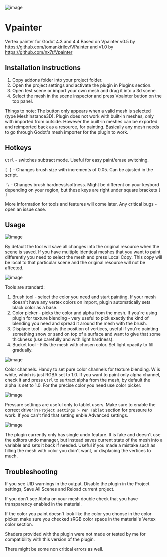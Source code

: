 ![image](https://github.com/user-attachments/assets/9c588249-d982-4a47-9168-664873a481f9)

# Vpainter
Vertex painter for Godot 4.3 and 4.4
Based on Vpainter v0.5 by https://github.com/tomankirilov/VPainter
and v1.0 by https://github.com/nx7r/Vpainter

## Installation instructions
1. Copy addons folder into your project folder.
2. Open the project settings and activate the plugin in Plugins section.
3. Open test scene or import your own mesh and drag it into a 3d scene.
4. Select the mesh in the scene inspector and press Vpainter button on the top panel.

Things to note:
The button only appears when a valid mesh is selected (type MeshInstance3D).
Plugin does not work with built-in meshes, only with imported from outside. However the built-in meshes can be exported and reimported back as a resource, for painting. Basically any mesh needs to go through Godot's mesh importer for the plugin to work.

## Hotkeys
`Ctrl` - switches subtract mode. Useful for easy paint/erase switching.

`[ ]` - Changes brush size with increments of 0.05. Can be ajusted in the script.

`'\` - Changes brush hardness/softness. Might be different on your keybord depending on your region, but these keys are right under square brackets `[ ]`

More information for tools and features will come later. Any critical bugs - open an issue case.

## Usage
![image](https://github.com/user-attachments/assets/929d4f3d-52b2-4c4d-a849-ea56cad85463)

By default the tool will save all changes into the original resource when the scene is saved. If you have multiple identical meshes that you want to paint differently you need to select the mesh and press Local Copy. This copy will be local to that particular scene and the original resource will not be affected.


![image](https://github.com/user-attachments/assets/7a2391d9-ea87-4374-a1e5-602ba8e0c28c)

Tools are standard: 
1. Brush tool - select the color you need and start painting. If your mesh doesn't have any vertex colors on import, plugin automatically sets black color as a base.
2. Color picker - picks the color and alpha from the mesh. If you're using plugin for texture blending - very useful to pick exactly the kind of blending you need and spread it around the mesh with the brush.
3. Displace tool - adjusts the position of vertices, useful if you're painting something snow or sand on top of a surface and want to give that some thickness (use carefully and with light hardness).
4. Bucket tool - Fills the mesh with chosen color. Set light opacity to fill gradually.


![image](https://github.com/user-attachments/assets/6f1805f4-6a64-4338-bbe9-44edf1d380de)

Color channels. Handy to set pure color channels for texture blending. W is white, which is just RGBA set to 1.0. If you want to paint only alpha channel, check it and press `Ctrl` to surtract alpha from the mesh, by default the alpha is set to 1.0. For the precise color you need use color picker.


![image](https://github.com/user-attachments/assets/e5c59c0b-a387-41f8-ac68-ee9979e971a9)

Pressure settings are useful only to tablet users. Make sure to enable the correct driver in `Project settings > Pen Tablet` section for pressure to work. If you can't find that setting enble Advanced settings.


![image](https://github.com/user-attachments/assets/8b93f701-78c2-4ad2-8657-b14593a7faf7)

The plugin currently only has single undo feature. It is fake and doesn't use the editors undo manager, but instead saves current state of the mesh into a variable and sets it back if needed. Useful if you made a mistake such as filling the mesh with color you didn't want, or displacing the vertices to much.

## Troubleshooting
If you see UID warnings in the output. Disable the plugin in the Project settings, Save All Scenes and Reload current project. 

If you don't see Alpha on your mesh double check that you have transparency enabled in the material.

If the color you paint doesn't look like the color you choose in the color picker, make sure you checked sRGB color space in the material's Vertex color section.

Shaders provided with the plugin were not made or tested by me for compatibility with this version of the plugin.

There might be some non critical errors as well. 
